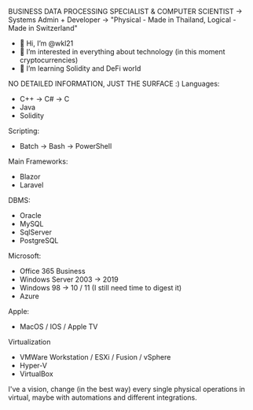 BUSINESS DATA PROCESSING SPECIALIST & COMPUTER SCIENTIST -> Systems Admin + Developer -> "Physical - Made in Thailand, Logical - Made in Switzerland"

- 👋 Hi, I’m @wkl21
- 👀 I’m interested in everything about technology (in this moment cryptocurrencies)
- 🌱 I’m learning Solidity and DeFi world

NO DETAILED INFORMATION, JUST THE SURFACE :)
Languages:
- C++ -> C# -> C
- Java
- Solidity

Scripting:
- Batch -> Bash -> PowerShell

Main Frameworks:
- Blazor
- Laravel

DBMS:
- Oracle
- MySQL
- SqlServer
- PostgreSQL

Microsoft:
- Office 365 Business
- Windows Server 2003 -> 2019
- Windows 98 -> 10 / 11 (I still need time to digest it)
- Azure

Apple:
- MacOS / IOS / Apple TV

Virtualization
- VMWare Workstation / ESXi / Fusion / vSphere
- Hyper-V
- VirtualBox

I've a vision, change (in the best way) every single physical operations in virtual, maybe with automations and different integrations.
